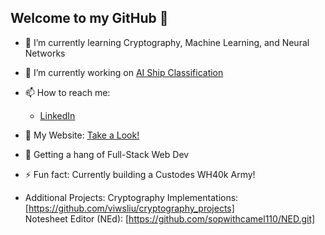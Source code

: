 ## Welcome to my GitHub 👋
- 🌱 I’m currently learning Cryptography, Machine Learning, and Neural Networks
- 🔭 I’m currently working on [AI Ship Classification]() <br>
- 📫 How to reach me: <br>
  - [LinkedIn](https://www.linkedin.com/in/vincent-liu003/)
- 🎨 My Website: [Take a Look!](https://vincent-wei-sheng-liu.com/) <br>
- 💬 Getting a hang of Full-Stack Web Dev
- ⚡ Fun fact: Currently building a Custodes WH40k Army! <br>

- Additional Projects:
Cryptography Implementations: [https://github.com/viwsliu/cryptography_projects] <br>
Notesheet Editor (NEd): [https://github.com/sopwithcamel110/NED.git] <br>
<!--


- 👯 I’m looking to collaborate on ...
- 🤔 I’m looking for help with ...



-->

